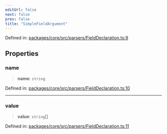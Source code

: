 ```yaml
---
editUrl: false
next: false
prev: false
title: "SimpleFieldArgument"
---
```


Defined in: [packages/core/src/parsers/FieldDeclaration.ts:9](https://github.com/mProjectsCode/obsidian-meta-bind-plugin/blob/6e87907d27dd07b6437b63c980b11d2bfef62599/packages/core/src/parsers/FieldDeclaration.ts#L9)

## Properties

### name

> **name**: `string`

Defined in: [packages/core/src/parsers/FieldDeclaration.ts:10](https://github.com/mProjectsCode/obsidian-meta-bind-plugin/blob/6e87907d27dd07b6437b63c980b11d2bfef62599/packages/core/src/parsers/FieldDeclaration.ts#L10)

***

### value

> **value**: `string`[]

Defined in: [packages/core/src/parsers/FieldDeclaration.ts:11](https://github.com/mProjectsCode/obsidian-meta-bind-plugin/blob/6e87907d27dd07b6437b63c980b11d2bfef62599/packages/core/src/parsers/FieldDeclaration.ts#L11)
